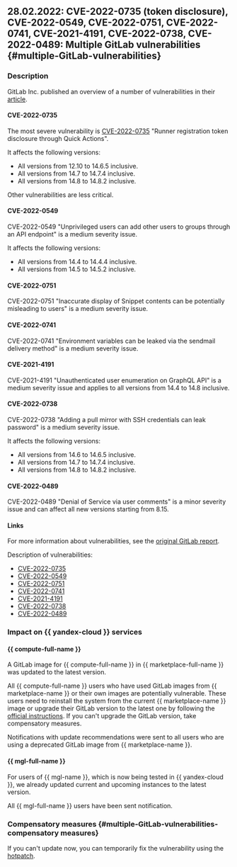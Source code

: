## 28.02.2022: CVE-2022-0735 (token disclosure), CVE-2022-0549, CVE-2022-0751, CVE-2022-0741, CVE-2021-4191, CVE-2022-0738, CVE-2022-0489: Multiple GitLab vulnerabilities {#multiple-GitLab-vulnerabilities}

### Description

GitLab Inc. published an overview of a number of vulnerabilities in their [article](https://about.gitlab.com/releases/2022/02/25/critical-security-release-gitlab-14-8-2-released/).

#### CVE-2022-0735
The most severe vulnerability is [CVE-2022-0735](https://cve.mitre.org/cgi-bin/cvename.cgi?name=CVE-2022-0735) "Runner registration token disclosure through Quick Actions".

It affects the following versions:

* All versions from 12.10 to 14.6.5 inclusive.
* All versions from 14.7 to 14.7.4 inclusive.
* All versions from 14.8 to 14.8.2 inclusive.

Other vulnerabilities are less critical.

#### CVE-2022-0549

CVE-2022-0549 "Unprivileged users can add other users to groups through an API endpoint" is a medium severity issue.

It affects the following versions:

* All versions from 14.4 to 14.4.4 inclusive.
* All versions from 14.5 to 14.5.2 inclusive.

#### CVE-2022-0751

CVE-2022-0751 "Inaccurate display of Snippet contents can be potentially misleading to users" is a medium severity issue.

#### CVE-2022-0741

CVE-2022-0741 "Environment variables can be leaked via the sendmail delivery method" is a medium severity issue.

#### CVE-2021-4191

CVE-2021-4191 "Unauthenticated user enumeration on GraphQL API" is a medium severity issue and applies to all versions from 14.4 to 14.8 inclusive.

#### CVE-2022-0738

CVE-2022-0738 "Adding a pull mirror with SSH credentials can leak password" is a medium severity issue.

It affects the following versions:

* All versions from 14.6 to 14.6.5 inclusive.
* All versions from 14.7 to 14.7.4 inclusive.
* All versions from 14.8 to 14.8.2 inclusive.

#### CVE-2022-0489

CVE-2022-0489 "Denial of Service via user comments" is a minor severity issue and can affect all new versions starting from 8.15.

#### Links

For more information about vulnerabilities, see the [original GitLab report](https://about.gitlab.com/releases/2022/02/25/critical-security-release-gitlab-14-8-2-released/).

Description of vulnerabilities:

* [CVE-2022-0735](https://cve.mitre.org/cgi-bin/cvename.cgi?name=CVE-2022-0735)
* [CVE-2022-0549](https://cve.mitre.org/cgi-bin/cvename.cgi?name=CVE-2022-0549)
* [CVE-2022-0751](https://cve.mitre.org/cgi-bin/cvename.cgi?name=CVE-2022-0751)
* [CVE-2022-0741](https://cve.mitre.org/cgi-bin/cvename.cgi?name=CVE-2022-0741)
* [CVE-2021-4191](https://cve.mitre.org/cgi-bin/cvename.cgi?name=CVE-2021-4191)
* [CVE-2022-0738](https://cve.mitre.org/cgi-bin/cvename.cgi?name=CVE-2022-0738)
* [CVE-2022-0489](https://cve.mitre.org/cgi-bin/cvename.cgi?name=CVE-2022-0489)

### Impact on {{ yandex-cloud }} services

#### {{ compute-full-name }}

A GitLab image for {{ compute-full-name }} in {{ marketplace-full-name }} was updated to the latest version.

All {{ compute-full-name }} users who have used GitLab images from {{ marketplace-name }} or their own images are potentially vulnerable. These users need to reinstall the system from the current {{ marketplace-name }} image or upgrade their GitLab version to the latest one by following the [official instructions](https://about.gitlab.com/releases/2022/02/25/critical-security-release-gitlab-14-8-2-released/).
If you can't upgrade the GitLab version, take compensatory measures.

Notifications with update recommendations were sent to all users who are using a deprecated GitLab image from {{ marketplace-name }}.

#### {{ mgl-full-name }}

For users of {{ mgl-name }}, which is now being tested in {{ yandex-cloud }}, we already updated current and upcoming instances to the latest version.

All {{ mgl-full-name }} users have been sent notification.

### Compensatory measures {#multiple-GitLab-vulnerabilities-compensatory measures}

If you can't update now, you can temporarily fix the vulnerability using the [hotpatch](https://about.gitlab.com/releases/2022/02/25/critical-security-release-gitlab-14-8-2-released/#hotpatch-for-runner-registration-token-disclosure-through-quick-actions).
